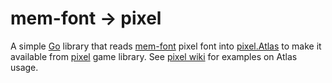 # mem-font -> pixel

A simple [Go](https://golang.org/) library that reads [mem-font](https://github.com/oddoid/mem) pixel font into [pixel.Atlas](https://pkg.go.dev/github.com/faiface/pixel/text#Atlas) to make it available from [pixel](https://github.com/faiface/pixel) game library. See [pixel wiki](https://github.com/faiface/pixel/wiki/Typing-text-on-the-screen) for examples on Atlas usage.
